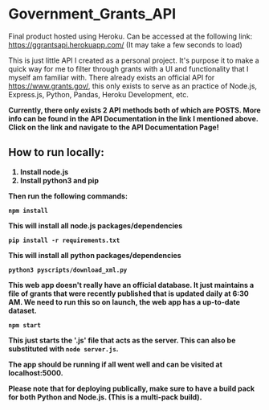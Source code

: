 # Government_Grants_API

Final product hosted using Heroku. Can be accessed at the following link: https://ggrantsapi.herokuapp.com/ (It may take a few seconds to load)

This is just little API I created as a personal project. It's purpose it to make a quick way for me to filter through grants with a UI and functionality that I myself am familiar with. There already exists an official API for https://www.grants.gov/, this only exists to serve as an practice of Node.js, Express.js, Python, Pandas, Heroku Development, etc. 

<b>Currently, there only exists 2 API methods both of which are POSTS. More info can be found in the API Documentation in the link I mentioned above. Click on the link and navigate to the API Documentation Page!<b> 

## How to run locally: 

  1. Install node.js
  2. Install python3 and pip

Then run the following commands:

`npm install`

This will install all node.js packages/dependencies

`pip install -r requirements.txt`

This will install all python packages/dependencies

`python3 pyscripts/download_xml.py`

This web app doesn't really have an official database. It just maintains a file of grants that were recently published that is updated daily at 6:30 AM. We need to run this so on launch, the web app has a up-to-date dataset.

`npm start`

This just starts the '.js' file that acts as the server. This can also be substituted with `node server.js`.

The app should be running if all went well and can be visited at localhost:5000.

Please note that for deploying publically, make sure to have a build pack for both Python and Node.js. (This is a multi-pack build).
 

